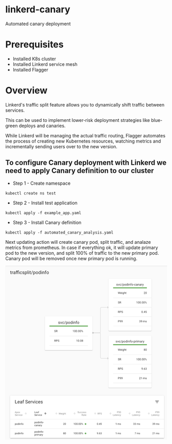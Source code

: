 # linkerd-canary
Automated canary deployment


# Prerequisites
- Installed K8s cluster
- Installed Linkerd service mesh
- Installed Flagger

# Overview
Linkerd's traffic split feature allows you to dynamically shift traffic between services. 

This can be used to implement lower-risk deployment strategies like blue-green deploys and canaries.

While Linkerd will be managing the actual traffic routing, Flagger automates the process of creating new Kubernetes resources, watching metrics and incrementally sending users over to the new version.

## To configure Canary deployment with Linkerd we need to apply Canary definition to our cluster

* Step 1 - Create namespace
```
kubectl create ns test
```

* Step 2 - Install test application
```
kubectl apply -f example_app.yaml
```

* Step 3 - Install Canary definition
```
kubectl apply -f automated_canary_analysis.yaml
```

Next updating action will create canary pod, split traffic, and analaze metrics from prometheus.
In case if everything ok, it will update primary pod to the new version, and split 100% of traffic to the new primary pod.
Canary pod will be removed once new primary pod is running.

![Split traffic screenshot](image/canary_traffic_split.png)
